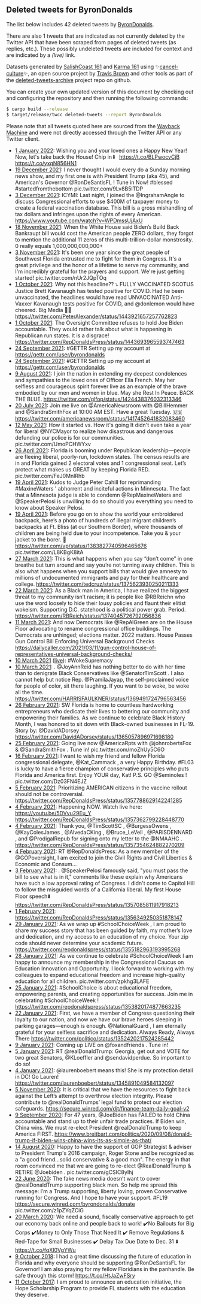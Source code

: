 ## Deleted tweets for ByronDonalds

The list below includes 42 deleted tweets by
[ByronDonalds](https://twitter.com/ByronDonalds).

There are also 1 tweets that are indicated as not currently
deleted by the Twitter API that have been scraped from pages of deleted tweets (as replies, etc.).
These possibly undeleted tweets are included for context and are indicated by a _(live)_ link.


Datasets generated by [SalishCoast 161](https://twitter.com/SalishCoastA) and [Karma 161](https://twitter.com/KarmaOneSixOne)
using ✨[cancel-culture](https://github.com/travisbrown/cancel-culture)✨, an open source project by [Travis Brown](https://twitter.com/travisbrown) 
and other tools as part of the [deleted-tweets-archive](https://github.com/salcoast/deleted-tweets-archive/) project repo on github.

You can create your own updated version of this document by checking out and configuring the
repository and then running the following commands:

```bash
$ cargo build --release
$ target/release/twcc deleted-tweets --report ByronDonalds
```

Please note that all tweets quoted here are sourced from the
[Wayback Machine](https://web.archive.org) and were not directly accessed through the Twitter API or
any Twitter client.

* [ 1 January 2022](https://web.archive.org/web/20220101155538/https://twitter.com/ByronDonalds/status/1477307537565401095): Wishing you and your loved ones a Happy New Year!   Now, let's take back the House!   Chip in⬇  https://t.co/BLPwocvCjB https://t.co/yxqN856HN1
* [19 December 2021](https://web.archive.org/web/20211219153552/https://twitter.com/ByronDonalds/status/1472591204420239365): I never thought I would every do a Sunday morning news show, and my first one is with President Trump (aka 45), and American's Governor  @RonDeSantisFL ! Tune in Now!   #blessed   #startedfromthebottom  pic.twitter.com/9Lv8B5lTDP
* [ 3 December 2021](https://web.archive.org/web/20211203174259/https://twitter.com/ByronDonalds/status/1466825229330702336): ICYMI: Last night, I joined the  @IngrahamAngle  to discuss Congressional efforts to use $400M of taxpayer money to create a federal vaccination database.  This bill is a gross mishandling of tax dollars and infringes upon the rights of every American. https://www.youtube.com/watch?v=WPDmssUjAxU
* [18 November 2021](https://web.archive.org/web/20211118210640/https://twitter.com/ByronDonalds/status/1461440717063081987): When the White House said Biden’s Build Back Bankraupt bill would cost the American people ZERO dollars, they forgot to mention the additional 11 zeros of this multi-trillion-dollar monstrosity.  0 really equals 1,000,000,000,000+
* [ 3 November 2021](https://web.archive.org/web/20211103212105/https://twitter.com/ByronDonalds/status/1456008502531567625): It's been one year since the great people of Southwest Florida entrusted me to fight for them in Congress.   It's a great privilege and the honor of a lifetime to serve my community, and I'm incredibly grateful for the prayers and support.   We're just getting started! pic.twitter.com/nUr2JQpTOq
* [ 1 October 2021](https://web.archive.org/web/20211001133445/https://twitter.com/ByronDonalds/status/1443932269392060419): Why not this headline?? ⤵️ FULLY VACCINATED SCOTUS Justice Brett Kavanaugh has tested positive for COVID.  Had he been unvaccinated, the headlines would have read UNVACCINATED Anti-Vaxxer Kavanaugh tests positive for COVID, and  @donlemon  would have cheered.   Big Media 👎🏿 https://twitter.com/PeterAlexander/status/1443921657257762823
* [ 1 October 2021](https://web.archive.org/web/20211001005226/https://twitter.com/ByronDonalds/status/1443740506849222657): The Oversight Committee refuses to hold Joe Biden accountable. They would rather talk about what is happening in Republican run states. It is a disgrace! https://twitter.com/RepDonaldsPress/status/1443693965593747463
* [24 September 2021](https://web.archive.org/web/20210924180256/https://twitter.com/ByronDonalds/status/1441463146821079043): <ebrSe2PDGgD8BgDX>   #GETTR  Setting up my account at https://gettr.com/user/byrondonalds
* [24 September 2021](https://web.archive.org/web/20210924174353/https://twitter.com/ByronDonalds/status/1441458323333828611): <XNhL6UhsyYOmYjOP>   #GETTR  Setting up my account at https://gettr.com/user/byrondonalds
* [ 9 August 2021](https://web.archive.org/web/20210809162005/https://twitter.com/ByronDonalds/status/1424767427058061315): I join the nation in extending my deepest condolences and sympathies to the loved ones of Officer Ella French.   May her selfless and courageous spirit forever live as an example of the brave embodied by our men and women in blue.   May she Rest In Peace.   BACK THE BLUE. https://twitter.com/glfop/status/1424438376032313346
* [20 July 2021](https://web.archive.org/web/20210720135148/https://twitter.com/ByronDonalds/status/1417481870141427715): Join me live on  @AmericaNewsroom  with  @BillHemmer  and  @SandraSmithFox  at 10:00 AM EST.   Have a great Tuesday. 🇺🇸 https://twitter.com/americanewsroom/status/1417452641832083460
* [12 May 2021](https://web.archive.org/web/20210512175101/https://twitter.com/ByronDonalds/status/1392537710557114372): How it started      vs.      How it's going   It didn't even take a year for liberal  @NYCMayor  to realize how disastrous and dangerous defunding our police is for our communities. pic.twitter.com/UmoPCHWYxv
* [26 April 2021](https://web.archive.org/web/20210426222509/https://twitter.com/ByronDonalds/status/1386808456905166851): Florida is booming under Republican leadership––people are fleeing liberal, poorly-run, lockdown states. The census results are in and Florida gained 2 electoral votes and 1 congressional seat. Let’s protect what makes us GREAT by keeping Florida RED. pic.twitter.com/FeJ0MnlRhb
* [19 April 2021](https://web.archive.org/web/20210419211945/https://twitter.com/ByronDonalds/status/1384255195920535553): Kudos to Judge Peter Cahill for reprimanding  #MaxineWaters ' abhorrent and inciteful actions in Minnesota.   The fact that a Minnesota judge is able to condemn  @RepMaxineWaters  and  @SpeakerPelosi  is unwilling to do so should you everything you need to know about Speaker Pelosi.
* [19 April 2021](https://web.archive.org/web/20210419145809/https://twitter.com/ByronDonalds/status/1384159122560479241): Before you go on to show the world your embroidered backpack, here’s a photo of hundreds of illegal migrant children’s backpacks at Ft. Bliss (at our Southern Border), where thousands of children are being held due to your incompetence.  Take you & your jacket to the borer. 🎒  https://twitter.com/vp/status/1383827740596465676  pic.twitter.com/L8KBgK8itA
* [27 March 2021](https://web.archive.org/web/20210327125225/https://twitter.com/ByronDonalds/status/1375792718803312649): This is what happens when you say “don’t come” in one breathe but turn around and say you’re not turning away children.   This is also what happens when you support bills that would give amnesty to millions of undocumented immigrants and pay for their healthcare and college. https://twitter.com/tedcruz/status/1375623930250211333
* [22 March 2021](https://web.archive.org/web/20210322211825/https://twitter.com/ByronDonalds/status/1374108185263534082): As a Black man in America, I have realized the biggest threat to my community isn’t racism; it is people like @RBReichn who use the word loosely to hide their lousy policies and flaunt their elitist wokeism.    Supporting D.C. statehood is a political power grab. Period. https://twitter.com/RBReich/status/1374045726792056836
* [11 March 2021](https://web.archive.org/web/20210311193532/https://twitter.com/ByronDonalds/status/1370095946416132101): And now Democrats like  @RepAlGreen  are on the House Floor advocating to rename congressional office buildings.   The Democrats are unhinged; elections matter.   2022 matters.  House Passes Gun Control Bill Enforcing Universal Background Checks https://dailycaller.com/2021/03/11/gun-control-house-of-representatives-universal-background-checks/
* [10 March 2021](https://web.archive.org/web/20210310174249/https://twitter.com/ByronDonalds/status/1369705245228609538) ([live](https://twitter.com/ByronDonalds/status/1369705246998597638)): #WokeSupremacy
* [10 March 2021](https://web.archive.org/web/20210310174249/https://twitter.com/ByronDonalds/status/1369705245228609538): . @JoyAnnReid  has nothing better to do with her time than to denigrate Black Conservatives like  @SenatorTimScott .   I also cannot help but notice Rep. @PramilaJayap, the self-proclaimed voice for people of color, sit there laughing.  If you want to be woke, be woke all the time. https://twitter.com/HARRISFAULKNER/status/1369491724796563456
* [26 February 2021](https://web.archive.org/web/20210226150537/https://twitter.com/ByronDonalds/status/1365316655124000771): SW Florida is home to countless hardworking entrepreneurs who dedicate their lives to bettering our community and empowering their families. As we continue to celebrate Black History Month, I was honored to sit down with Black-owned businesses in FL-19.   Story by: @DavidADorsey  https://twitter.com/DavidADorsey/status/1365057896971698180
* [25 February 2021](https://web.archive.org/web/20210225191707/https://twitter.com/ByronDonalds/status/1365017980971716613): Going live now  @AmericaRpts  with  @johnrobertsFox  &  @SandraSmithFox .   Tune in! pic.twitter.com/moZhUy5C6O
* [16 February 2021](https://web.archive.org/web/20210216182020/https://twitter.com/ByronDonalds/status/1361742145166663680): I want to wish my friend and fellow Florida congressional delegate,  @Kat_Cammack , a very Happy Birthday.    #FL03  is lucky to have a fierce champion of conservative principles who puts Florida and America first. Enjoy YOUR day, Kat!     P.S. GO  @Seminoles ! pic.twitter.com/Dz03FN4EJZ
* [ 5 February 2021](https://web.archive.org/web/20210205203633/https://twitter.com/ByronDonalds/status/1357790149250342913): Prioritizing AMERICAN citizens in the vaccine rollout should not be controversial. https://twitter.com/RepDonaldsPress/status/1357788629142241285
* [ 4 February 2021](https://web.archive.org/web/20210204162321/https://twitter.com/ByronDonalds/status/1357363163122008068): Happening NOW.  Watch live here:  https://youtu.be/5DVvu29Eu_Y  https://twitter.com/RepDonaldsPress/status/1357362799228448770
* [ 4 February 2021](https://web.archive.org/web/20210204161338/https://twitter.com/ByronDonalds/status/1357356111951716352): Thank you,  @TimScottSC ,  @BurgessOwens ,  @KayColesJames ,  @AlvedaCKing ,  @Bruce_LeVell ,  @PARISDENNARD , and  @ProdigalRepub  for signing onto my letter to the  @NMAAHC . https://twitter.com/RepDonaldsPress/status/1357354624882270209
* [ 4 February 2021](https://web.archive.org/web/20210204140330/https://twitter.com/ByronDonalds/status/1357328934803767298): RT @RepDonaldsPress: As a new member of the @GOPoversight, I am excited to join the Civil Rights and Civil Liberties &amp;  Economic and Consum…
* [ 3 February 2021](https://web.archive.org/web/20210203220749/https://twitter.com/ByronDonalds/status/1357088356044267525): . @SpeakerPelosi  famously said, "you must pass the bill to see what is in it," comments like these explain why Americans have such a low approval rating of Congress. I didn't come to Capitol Hill to follow the misguided words of a California liberal.  My first House Floor speech⬇️ https://twitter.com/RepDonaldsPress/status/1357085811917918213
* [ 1 February 2021](https://web.archive.org/web/20210201211146/https://twitter.com/ByronDonalds/status/1356349508297371649): https://twitter.com/RepDonaldsPress/status/1356349250351878147
* [29 January 2021](https://web.archive.org/web/20210129164955/https://twitter.com/ByronDonalds/status/1355196438729416708): As we wrap up  #SchoolChoiceWeek , I am proud to share my success story that has been guided by faith, my mother’s love and dedication, and my access to an education of my choice.   Your zip code should never determine your academic future. https://twitter.com/repdonaldspress/status/1355182963193995268
* [28 January 2021](https://web.archive.org/web/20210128200735/https://twitter.com/ByronDonalds/status/1354883768725737474): As we continue to celebrate  #SchoolChoiceWeek  I am happy to announce my membership in the Congressional Caucus on Education Innovation and Opportunity. I look forward to working with my colleagues to expand educational freedom and increase high-quality education for all children. pic.twitter.com/zpkhg3LAFE
* [25 January 2021](https://web.archive.org/web/20210125214703/https://twitter.com/ByronDonalds/status/1353821659271221251): #SchoolChoice  is about educational freedom, empowering parents, and creating opportunities for success.   Join me in celebrating  #SchoolChoiceWeek ! https://twitter.com/repdonaldspress/status/1353820174877663235
* [22 January 2021](https://web.archive.org/web/20210122125028/https://twitter.com/ByronDonalds/status/1352598727396110339): First, we have a member of Congress questioning their loyalty to our nation, and now we have our brave heroes sleeping in parking garages—enough is enough.  @NationalGuard , I am eternally grateful for your selfless sacrifice and dedication.   Always Ready, Always There https://twitter.com/politico/status/1352420217524285442
* [ 9 January 2021](https://web.archive.org/web/20210109122642/https://twitter.com/ByronDonalds/status/1347882096669454336): Coming up LIVE on  @foxandfriends . Tune in!
* [ 5 January 2021](https://web.archive.org/web/20210105150410/https://twitter.com/ByronDonalds/status/1346472566077026305): RT @realDonaldTrump: Georgia, get out and VOTE for two great Senators, @KLoeffler and @sendavidperdue. So important to do so!
* [ 4 January 2021](https://web.archive.org/web/20210104120128/https://twitter.com/ByronDonalds/status/1346063986933063680): @laurenboebert  means this! She is my protection detail in DC! Go Lauren! https://twitter.com/laurenboebert/status/1345891049584132097
* [ 5 November 2020](https://web.archive.org/web/20201105163326/https://twitter.com/ByronDonalds/status/1324389315435237378): It is critical that we have the resources to fight back against the Left’s attempt to overthrow election integrity.  Please contribute to @realDonaldTrumps’ legal fund to protect our election safeguards. https://secure.winred.com/djt/finance-team-daily-goal-v2
* [ 9 September 2020](https://web.archive.org/web/20200909195201/https://twitter.com/ByronDonalds/status/1303783013982105600): For 47 years,  @JoeBiden  has FAILED to hold China accountable and stand up to their unfair trade practices.  If Biden win, China wins.  We must re-elect President  @realDonaldTrump  to keep America FIRST. https://www.breitbart.com/politics/2020/09/08/donald-trump-if-biden-wins-china-wins-its-as-simple-as-that/
* [14 August 2020](https://web.archive.org/web/20200814131000/https://twitter.com/ByronDonalds/status/1294259747122810888): Happy to have the support of GOP Strategist & adviser to President Trump's 2016 campaign, Roger Stone and be recognized as a "a good friend...solid conservative & a good man". The energy in that room convinced me that we are going to re-elect  @RealDonaldTrump  & RETIRE  @Joebiden . pic.twitter.com/gCSIC8yIhj
* [22 June 2020](https://web.archive.org/web/20200622200005/https://twitter.com/ByronDonalds/status/1275133274680102912): The fake news media doesn’t want to cover  @realDonaldTrump  supporting black men. So help me spread this message:  I’m a Trump supporting, liberty loving, proven Conservative running for Congress. And I hope to have your support.  #FL19   https://secure.winred.com/byrondonalds/donate  pic.twitter.com/z1pZYqZCiG
* [20 March 2020](https://web.archive.org/web/20200320182855/https://twitter.com/ByronDonalds/status/1241069224199626752): We need a sound, fiscally conservative approach to get our economy back online and people back to work! ✔️No Bailouts for Big Corps ✔️Money to Only Those That Need It ✔️ Remove Regulations &amp; Red-Tape for Small Businesses ✔️ Delay Tax Due Date to Dec. 31 ⬇️ https://t.co/fqXI0VgYWu
* [ 9 October 2018](https://web.archive.org/web/20181009194253/https://twitter.com/ByronDonalds/status/1049747045488226310): I had a great time discussing the future of education in Florida and why everyone should be supporting @RonDeSantisFL for Governor! I am also praying for my fellow Floridians in the panhandle. Be safe through this storm!  https://t.co/HtJaZwFSry
* [11 October 2017](https://web.archive.org/web/20171011171213/https://twitter.com/ByronDonalds/status/918162333783986176): I am proud to announce an education initiative, the Hope Scholarship Program to provide FL students with the education they deserve.
